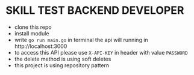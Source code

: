# SKILL TEST BACKEND DEVELOPER

- clone this repo
- install module
- write `go run main.go` in terminal the api will running in http://localhost:3000
- to access this API please use `X-API-KEY` in header with value `PASSWORD`
- the delete method is using soft deletes
- this project is using repository pattern